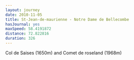 ```yaml
---
layout: journey
date: 2010-11-05
title: St-Jean-de-maurienne - Notre Dame de Bellecombe
hasJournal: yes
maxSpeed: 58.4191872
distance: 72.822816
duration: 326
---
```

Col de Saises (1650m) and Comet de roseland (1968m)